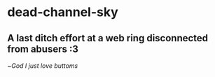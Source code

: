 # dead-channel-sky
## A last ditch effort at a web ring disconnected from abusers :3
<p>~<i>God I just love buttoms</i></p>
